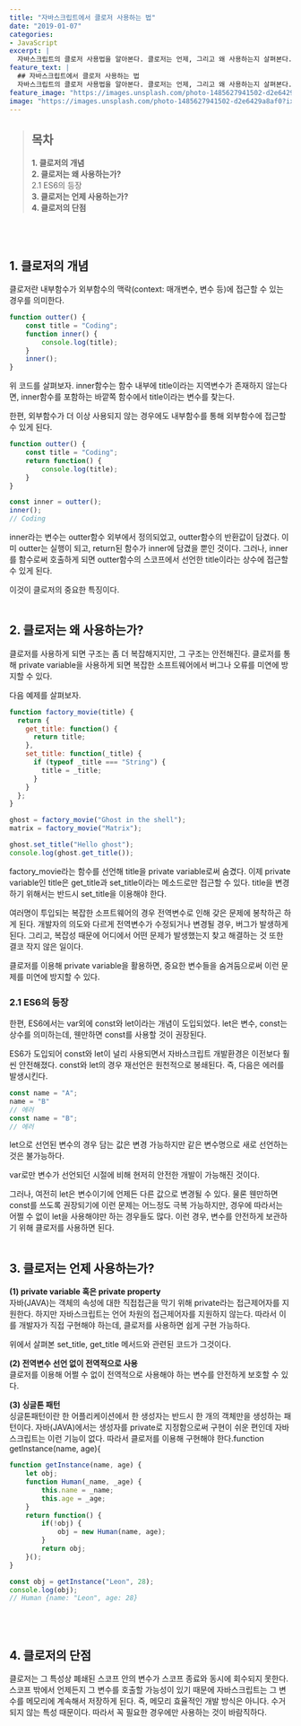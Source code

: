 ```yaml
---
title: "자바스크립트에서 클로저 사용하는 법"
date: "2019-01-07"
categories:
- JavaScript
excerpt: |
  자바스크립트의 클로저 사용법을 알아본다. 클로저는 언제, 그리고 왜 사용하는지 살펴본다.
feature_text: |
  ## 자바스크립트에서 클로저 사용하는 법
  자바스크립트의 클로저 사용법을 알아본다. 클로저는 언제, 그리고 왜 사용하는지 살펴본다.
feature_image: "https://images.unsplash.com/photo-1485627941502-d2e6429a8af0?ixlib=rb-1.2.1&ixid=eyJhcHBfaWQiOjEyMDd9&auto=format&fit=crop&w=1350&q=80"
image: "https://images.unsplash.com/photo-1485627941502-d2e6429a8af0?ixlib=rb-1.2.1&ixid=eyJhcHBfaWQiOjEyMDd9&auto=format&fit=crop&w=1350&q=80"
---
```

> ## 목차 <br>
> **1. 클로저의 개념**<br>
> **2. 클로저는 왜 사용하는가?**<br>
> 2.1 ES6의 등장<br>
> **3. 클로저는 언제 사용하는가?**<br>
> **4. 클로저의 단점**<br>


<br><br>
## 1. 클로저의 개념
클로저란 내부함수가 외부함수의 맥락(context: 매개변수, 변수 등)에 접근할 수 있는 경우를 의미한다. 

```javascript
function outter() {
    const title = "Coding";
    function inner() {
        console.log(title);
    }
    inner();
}
```

위 코드를 살펴보자. inner함수는 함수 내부에 title이라는 지역변수가 존재하지 않는다면, inner함수를 포함하는 바깥쪽 함수에서 title이라는 변수를 찾는다.

한편, 외부함수가 더 이상 사용되지 않는 경우에도 내부함수를 통해 외부함수에 접근할 수 있게 된다.

```javascript
function outter() {
    const title = "Coding";
    return function() {
        console.log(title);
    }
}

const inner = outter();
inner();
// Coding
```
inner라는 변수는 outter함수 외부에서 정의되었고, outter함수의 반환값이 담겼다. 이미 outter는 실행이 되고, return된 함수가 inner에 담겼을 뿐인 것이다. 그러나, inner를 함수로써 호출하게 되면 outter함수의 스코프에서 선언한 title이라는 상수에 접근할 수 있게 된다.

이것이 클로저의 중요한 특징이다.
<br><br>
## 2. 클로저는 왜 사용하는가?
클로저를 사용하게 되면 구조는 좀 더 복잡해지지만, 그 구조는 안전해진다. 클로저를 통해 private variable을 사용하게 되면 복잡한 소프트웨어에서 버그나 오류를 미연에 방지할 수 있다.

다음 예제를 살펴보자.
```javascript
function factory_movie(title) {
  return {
    get_title: function() {
      return title;
    },
    set_title: function(_title) {
      if (typeof _title === "String") {
        title = _title;
      }
    }
  };
}

ghost = factory_movie("Ghost in the shell");
matrix = factory_movie("Matrix");

ghost.set_title("Hello ghost");
console.log(ghost.get_title());
```
factory_movie라는 함수를 선언해 title을 private variable로써 숨겼다. 이제 private variable인 title은 get_title과 set_title이라는 메소드로만 접근할 수 있다. title을 변경하기 위해서는 반드시 set_title을 이용해야 한다.

여러명이 투입되는 복잡한 소프트웨어의 경우 전역변수로 인해 갖은 문제에 봉착하곤 하게 된다. 개발자의 의도와 다르게 전역변수가 수정되거나 변경될 경우, 버그가 발생하게 된다. 그리고, 복잡성 때문에 어디에서 어떤 문제가 발생했는지 찾고 해결하는 것 또한 결코 작지 않은 일이다.

클로저를 이용해 private variable을 활용하면, 중요한 변수들을 숨겨둠으로써 이런 문제를 미연에 방지할 수 있다.

### 2.1 ES6의 등장
한편, ES6에서는 var외에 const와 let이라는 개념이 도입되었다. let은 변수, const는 상수를 의미하는데, 웬만하면 const를 사용할 것이 권장된다.

ES6가 도입되어 const와 let이 널리 사용되면서 자바스크립트 개발환경은 이전보다 훨씬 안전해졌다. const와 let의 경우 재선언은 원천적으로 봉쇄된다. 즉, 다음은 에러를 발생시킨다.

```javascript
const name = "A";
name = "B"
// 에러
const name = "B";
// 에러
```
let으로 선언된 변수의 경우 담는 값은 변경 가능하지만 같은 변수명으로 새로 선언하는 것은 불가능하다.

var로만 변수가 선언되던 시절에 비해 현저히 안전한 개발이 가능해진 것이다.

그러나, 여전히 let은 변수이기에 언제든 다른 값으로 변경될 수 있다. 물론 웬만하면 const를 쓰도록 권장되기에 이런 문제는 어느정도 극복 가능하지만, 경우에 따라서는 어쩔 수 없이 let을 사용해야만 하는 경우들도 많다. 이런 경우, 변수를 안전하게 보관하기 위해 클로저를 사용하면 된다.
<br><br>
## 3. 클로저는 언제 사용하는가?
**(1) private variable 혹은 private property**<br>
자바(JAVA)는 객체의 속성에 대한 직접접근을 막기 위해 private라는 접근제어자를 지원한다. 하지만 자바스크립트는 언어 차원의 접근제어자를 지원하지 않는다. 따라서 이를 개발자가 직접 구현해야 하는데, 클로저를 사용하면 쉽게 구현 가능하다.

위에서 살펴본 set_title, get_title 메서드와 관련된 코드가 그것이다.

**(2) 전역변수 선언 없이 전역적으로 사용**<br>
클로저를 이용해 어쩔 수 없이 전역적으로 사용해야 하는 변수를 안전하게 보호할 수 있다.

**(3) 싱글톤 패턴**<br>
싱글톤패턴이란 한 어플리케이션에서 한 생성자는 반드시 한 개의 객체만을 생성하는 패턴이다. 자바(JAVA)에서는 생성자를 private로 지정함으로써 구현이 쉬운 편인데 자바스크립트는 이런 기능이 없다. 따라서 클로저를 이용해 구현해야 한다.function getInstance(name, age){

```javascript
function getInstance(name, age) {
    let obj;
    function Human(_name, _age) {
        this.name = _name;
        this.age = _age;
    }
    return function() {
        if(!obj) {
            obj = new Human(name, age);
        }
        return obj;
    }();
}

const obj = getInstance("Leon", 28);
console.log(obj);
// Human {name: "Leon", age: 28}
```
<br><br>
## 4. 클로저의 단점
클로저는 그 특성상 폐쇄된 스코프 안의 변수가 스코프 종료와 동시에 회수되지 못한다. 스코프 밖에서 언제든지 그 변수를 호출할 가능성이 있기 때문에 자바스크립트는 그 변수를 메모리에 계속해서 저장하게 된다. 즉, 메모리 효율적인 개발 방식은 아니다. 수거되지 않는 특성 때문이다. 따라서 꼭 필요한 경우에만 사용하는 것이 바람직하다.
